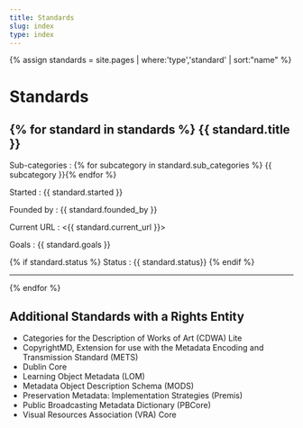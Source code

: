 ```yaml
---
title: Standards
slug: index
type: index
---
```

{% assign standards = site.pages | where:'type','standard' | sort:"name" %}

Standards
=========

{% for standard in standards %}
{{ standard.title }}
--------------------
Sub-categories
: {% for subcategory in standard.sub_categories %} {{ subcategory }}{% endfor %}

Started
: {{ standard.started }}

Founded by
: {{ standard.founded_by }}

Current URL
: <{{ standard.current_url }}>

Goals
: {{ standard.goals }}

{% if standard.status %}
Status
: {{ standard.status}}
{% endif %}
* * *
{% endfor %}


Additional Standards with a Rights Entity
-----------------------------------------

* Categories for the Description of Works of Art (CDWA) Lite
* CopyrightMD, Extension for use with the Metadata Encoding and Transmission Standard (METS)
* Dublin Core
* Learning Object Metadata (LOM)
* Metadata Object Description Schema (MODS)
* Preservation Metadata: Implementation Strategies (Premis)
* Public Broadcasting Metadata Dictionary (PBCore)
* Visual Resources Association (VRA) Core